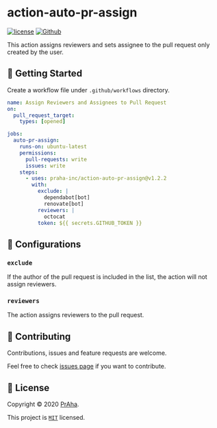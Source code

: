# action-auto-pr-assign

[![license](https://img.shields.io/badge/License-MIT-green.svg)](https://github.com/praha-inc/action-auto-pr-assign/blob/main/LICENSE)
[![Github](https://img.shields.io/github/followers/praha-inc?label=Follow&logo=github&style=social)](https://github.com/orgs/praha-inc/followers)

This action assigns reviewers and sets assignee to the pull request only created by the user.

## 👏 Getting Started

Create a workflow file under ```.github/workflows``` directory.

```yaml
name: Assign Reviewers and Assignees to Pull Request
on:
  pull_request_target:
    types: [opened]

jobs:
  auto-pr-assign:
    runs-on: ubuntu-latest
    permissions:
      pull-requests: write
      issues: write
    steps:
      - uses: praha-inc/action-auto-pr-assign@v1.2.2
        with:
          exclude: |
            dependabot[bot]
            renovate[bot]
          reviewers: |
            octocat
          token: ${{ secrets.GITHUB_TOKEN }}
```

## 🔧 Configurations

### `exclude`

If the author of the pull request is included in the list, the action will not assign reviewers.

### `reviewers`

The action assigns reviewers to the pull request.

## 🤝 Contributing

Contributions, issues and feature requests are welcome.

Feel free to check [issues page](https://github.com/praha-inc/action-auto-pr-assign/issues) if you want to contribute.

## 📝 License

Copyright © 2020 [PrAha](https://www.praha-inc.com/).

This project is [```MIT```](https://github.com/praha-inc/action-auto-pr-assign/blob/main/LICENSE) licensed.

